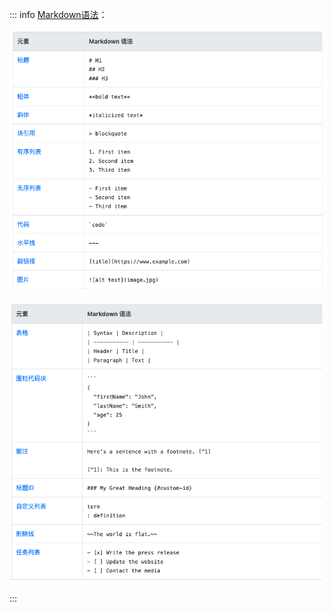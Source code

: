 ::: info [Markdown语法](https://markdown.p2hp.com/cheat-sheet/)：

![基础语法](./markdown_base.png)

![扩展语法](./markdown_extend.png)

:::
